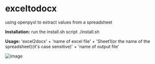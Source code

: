 # exceltodocx
using openpyxl to extract values from a spreadsheet 


**Installation:**
run the install.sh script
./install.sh

**Usage:**
'excel2docx' + 'name of excel file' + 'Sheet1(or the name of the spreadsheet)(it's case sensitive)' + 'name of output file'

![image](https://user-images.githubusercontent.com/32548080/139518568-97808c6c-e03e-4641-a281-bb70df75fc22.png)
